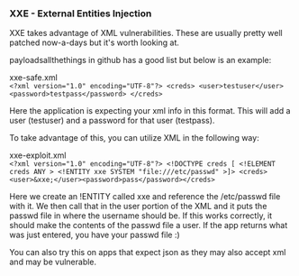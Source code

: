 ### XXE - External Entities Injection

XXE takes advantage of XML vulnerabilities.  These are usually pretty well patched now-a-days but it's worth looking at.

payloadsallthethings in github has a good list but below is an example:

xxe-safe.xml  
	```<?xml version="1.0" encoding="UTF-8"?>
	<creds>
	    <user>testuser</user>
	    <password>testpass</password>
	</creds>```

Here the application is expecting your xml info in this format.  This will add a user (testuser) and a password for that user (testpass).

To take advantage of this, you can utilize XML in the following way:

xxe-exploit.xml  
	```<?xml version="1.0" encoding="UTF-8"?>
	<!DOCTYPE creds [
	<!ELEMENT creds ANY >
	<!ENTITY xxe SYSTEM "file:///etc/passwd" >]>
	<creds><user>&xxe;</user><password>pass</password></creds>```

Here we create an !ENTITY called xxe and reference the /etc/passwd file with it.  We then call that in the user portion of the XML and it puts the passwd file in where the username should be.  If this works correctly, it should make the contents of the passwd file a user.  If the app returns what was just entered, you have your passwd file :)

You can also try this on apps that expect json as they may also accept xml and may be vulnerable.